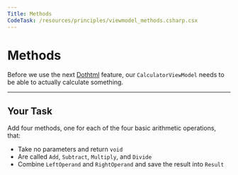 ```yaml
---
Title: Methods
CodeTask: /resources/principles/viewmodel_methods.csharp.csx
---
```


# Methods

Before we use the next [Dothtml] feature, our `CalculatorViewModel` needs to be able to actually calculate something.

---

## Your Task

Add four methods, one for each of the four basic arithmetic operations, that:

- Take no parameters and return `void`
- Are called `Add`, `Subtract`, `Multiply`, and `Divide`
- Combine `LeftOperand` and `RightOperand` and save the result into `Result`

[dothtml]: https://www.dotvvm.com/docs/tutorials/basics-first-page